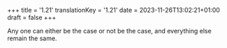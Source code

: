 +++
title = '1.21'
translationKey = '1.21'
date = 2023-11-26T13:02:21+01:00
draft = false
+++

Any one can either be the case or not be the case, and everything else remain the same.
